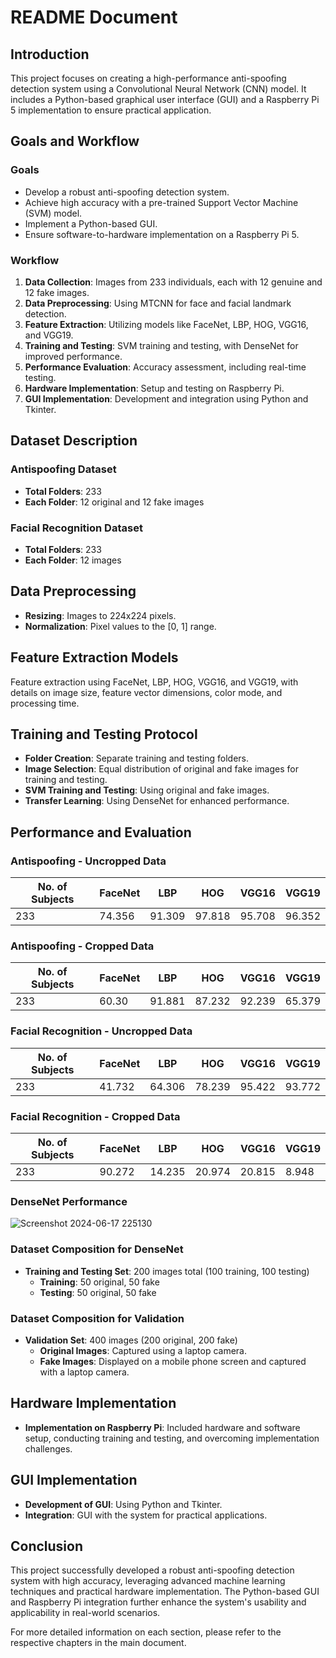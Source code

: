 #  README Document

## Introduction
This project focuses on creating a high-performance anti-spoofing detection system using a Convolutional Neural Network (CNN) model. It includes a Python-based graphical user interface (GUI) and a Raspberry Pi 5 implementation to ensure practical application.

## Goals and Workflow
### Goals
- Develop a robust anti-spoofing detection system.
- Achieve high accuracy with a pre-trained Support Vector Machine (SVM) model.
- Implement a Python-based GUI.
- Ensure software-to-hardware implementation on a Raspberry Pi 5.

### Workflow
1. **Data Collection**: Images from 233 individuals, each with 12 genuine and 12 fake images.
2. **Data Preprocessing**: Using MTCNN for face and facial landmark detection.
3. **Feature Extraction**: Utilizing models like FaceNet, LBP, HOG, VGG16, and VGG19.
4. **Training and Testing**: SVM training and testing, with DenseNet for improved performance.
5. **Performance Evaluation**: Accuracy assessment, including real-time testing.
6. **Hardware Implementation**: Setup and testing on Raspberry Pi.
7. **GUI Implementation**: Development and integration using Python and Tkinter.

## Dataset Description
### Antispoofing Dataset
- **Total Folders**: 233
- **Each Folder**: 12 original and 12 fake images

### Facial Recognition Dataset
- **Total Folders**: 233
- **Each Folder**: 12 images

## Data Preprocessing
- **Resizing**: Images to 224x224 pixels.
- **Normalization**: Pixel values to the [0, 1] range.

## Feature Extraction Models
Feature extraction using FaceNet, LBP, HOG, VGG16, and VGG19, with details on image size, feature vector dimensions, color mode, and processing time.

## Training and Testing Protocol
- **Folder Creation**: Separate training and testing folders.
- **Image Selection**: Equal distribution of original and fake images for training and testing.
- **SVM Training and Testing**: Using original and fake images.
- **Transfer Learning**: Using DenseNet for enhanced performance.

## Performance and Evaluation
### Antispoofing - Uncropped Data

| No. of Subjects | FaceNet | LBP    | HOG   | VGG16  | VGG19  |
|-----------------|---------|--------|-------|--------|--------|
| 233             | 74.356  | 91.309 | 97.818| 95.708 | 96.352 |

### Antispoofing - Cropped Data

| No. of Subjects | FaceNet | LBP    | HOG   | VGG16  | VGG19  |
|-----------------|---------|--------|-------|--------|--------|
| 233             | 60.30   | 91.881 | 87.232| 92.239 | 65.379 |

### Facial Recognition - Uncropped Data

| No. of Subjects | FaceNet | LBP    | HOG   | VGG16  | VGG19  |
|-----------------|---------|--------|-------|--------|--------|
| 233             | 41.732  | 64.306 | 78.239| 95.422 | 93.772 |

### Facial Recognition - Cropped Data

| No. of Subjects | FaceNet | LBP    | HOG   | VGG16  | VGG19  |
|-----------------|---------|--------|-------|--------|--------|
| 233             | 90.272  | 14.235 | 20.974| 20.815 | 8.948  |

### DenseNet Performance

![Screenshot 2024-06-17 225130](https://github.com/magnus-6/projects_dis/assets/121368258/2d810ad8-76bd-48b5-a953-1ed73ab2b9b8)

### Dataset Composition for DenseNet
- **Training and Testing Set**: 200 images total (100 training, 100 testing)
  - **Training**: 50 original, 50 fake
  - **Testing**: 50 original, 50 fake

### Dataset Composition for Validation
- **Validation Set**: 400 images (200 original, 200 fake)
  - **Original Images**: Captured using a laptop camera.
  - **Fake Images**: Displayed on a mobile phone screen and captured with a laptop camera.

## Hardware Implementation
- **Implementation on Raspberry Pi**: Included hardware and software setup, conducting training and testing, and overcoming implementation challenges.

## GUI Implementation
- **Development of GUI**: Using Python and Tkinter.
- **Integration**: GUI with the system for practical applications.

## Conclusion
This project successfully developed a robust anti-spoofing detection system with high accuracy, leveraging advanced machine learning techniques and practical hardware implementation. The Python-based GUI and Raspberry Pi integration further enhance the system's usability and applicability in real-world scenarios.

For more detailed information on each section, please refer to the respective chapters in the main document.

